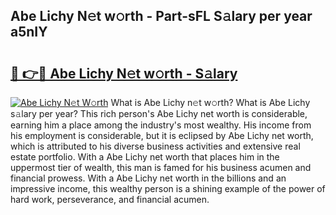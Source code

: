 ## Abe Lichy N𝚎t w𝚘rth - Part-sFL S𝚊lary per year a5nIY

# <h2><a href="http://gc1l1b.nevu.top/?p=Abe+Lichy">🔗 👉🔴 Abe Lichy N𝚎t w𝚘rth - S𝚊lary</a></h2>

[![Abe Lichy N𝚎t W𝚘rth](https://i.imgur.com/Oavwk0R.jpeg)](http://gc1l1b.nevu.top/?p=Abe+Lichy)
What is Abe Lichy n𝚎t w𝚘rth? What is Abe Lichy s𝚊lary per year?
This rich person's Abe Lichy net worth is considerable, earning him a place among the industry's most wealthy. His income from his employment is considerable, but it is eclipsed by Abe Lichy net worth, which is attributed to his diverse business activities and extensive real estate portfolio. With a Abe Lichy net worth that places him in the uppermost tier of wealth, this man is famed for his business acumen and financial prowess. With a Abe Lichy net worth in the billions and an impressive income, this wealthy person is a shining example of the power of hard work, perseverance, and financial acumen.
